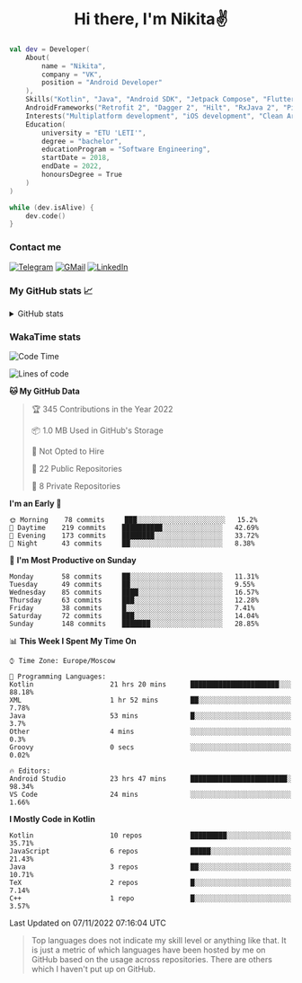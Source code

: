 <h1 align="center">
Hi there, I'm Nikita✌️
</h1>

```kotlin
val dev = Developer(
    About(
        name = "Nikita",
        company = "VK",
        position = "Android Developer"
    ),
    Skills("Kotlin", "Java", "Android SDK", "Jetpack Compose", "Flutter", "KMM"),
    AndroidFrameworks("Retrofit 2", "Dagger 2", "Hilt", "RxJava 2", "Picasso", "Kotlin Coroutines"),
    Interests("Multiplatform development", "iOS development", "Clean Architecture"),
    Education(
        university = "ETU 'LETI'",
        degree = "bachelor",
        educationProgram = "Software Engineering",
        startDate = 2018,
        endDate = 2022,
        honoursDegree = True
    )
)

while (dev.isAlive) {
    dev.code()
}
```

### Contact me

[![Telegram](https://img.shields.io/badge/Telegram-white?style=for-the-badge&logo=telegram&logoColor=29e9ea)](https://t.me/po4yka)
[![GMail](https://img.shields.io/badge/Gmail-white?style=for-the-badge&logo=gmail&logoColor=d14836)](mailto:pochaev.nik@gmail.com)
[![LinkedIn](https://img.shields.io/badge/linkedin%20-white.svg?&style=for-the-badge&logo=linkedin&logoColor=%230077B5)](https://www.linkedin.com/in/nikita-pochaev-415b5a1a1)

### My GitHub stats 📈

<details>
  <summary>GitHub stats</summary>
  <p align="center">
    <img src="https://github-readme-stats.vercel.app/api?username=po4yka&show_icons=true&theme=dark" />
  </p>
</details>

### WakaTime stats

<!--START_SECTION:waka-->
![Code Time](http://img.shields.io/badge/Code%20Time-3%2C344%20hrs%2055%20mins-blue)

![Lines of code](https://img.shields.io/badge/From%20Hello%20World%20I%27ve%20Written-1%20Million%20lines%20of%20code-blue)

**🐱 My GitHub Data** 

> 🏆 345 Contributions in the Year 2022
 > 
> 📦 1.0 MB Used in GitHub's Storage 
 > 
> 🚫 Not Opted to Hire
 > 
> 📜 22 Public Repositories 
 > 
> 🔑 8 Private Repositories  
 > 
**I'm an Early 🐤** 

```text
🌞 Morning    78 commits     ███░░░░░░░░░░░░░░░░░░░░░░   15.2% 
🌆 Daytime    219 commits    ██████████░░░░░░░░░░░░░░░   42.69% 
🌃 Evening    173 commits    ████████░░░░░░░░░░░░░░░░░   33.72% 
🌙 Night      43 commits     ██░░░░░░░░░░░░░░░░░░░░░░░   8.38%

```
📅 **I'm Most Productive on Sunday** 

```text
Monday       58 commits     ██░░░░░░░░░░░░░░░░░░░░░░░   11.31% 
Tuesday      49 commits     ██░░░░░░░░░░░░░░░░░░░░░░░   9.55% 
Wednesday    85 commits     ████░░░░░░░░░░░░░░░░░░░░░   16.57% 
Thursday     63 commits     ███░░░░░░░░░░░░░░░░░░░░░░   12.28% 
Friday       38 commits     █░░░░░░░░░░░░░░░░░░░░░░░░   7.41% 
Saturday     72 commits     ███░░░░░░░░░░░░░░░░░░░░░░   14.04% 
Sunday       148 commits    ███████░░░░░░░░░░░░░░░░░░   28.85%

```


📊 **This Week I Spent My Time On** 

```text
⌚︎ Time Zone: Europe/Moscow

💬 Programming Languages: 
Kotlin                   21 hrs 20 mins      ██████████████████████░░░   88.18% 
XML                      1 hr 52 mins        ██░░░░░░░░░░░░░░░░░░░░░░░   7.78% 
Java                     53 mins             █░░░░░░░░░░░░░░░░░░░░░░░░   3.7% 
Other                    4 mins              ░░░░░░░░░░░░░░░░░░░░░░░░░   0.3% 
Groovy                   0 secs              ░░░░░░░░░░░░░░░░░░░░░░░░░   0.02%

🔥 Editors: 
Android Studio           23 hrs 47 mins      ████████████████████████░   98.34% 
VS Code                  24 mins             ░░░░░░░░░░░░░░░░░░░░░░░░░   1.66%

```

**I Mostly Code in Kotlin** 

```text
Kotlin                   10 repos            █████████░░░░░░░░░░░░░░░░   35.71% 
JavaScript               6 repos             █████░░░░░░░░░░░░░░░░░░░░   21.43% 
Java                     3 repos             ██░░░░░░░░░░░░░░░░░░░░░░░   10.71% 
TeX                      2 repos             █░░░░░░░░░░░░░░░░░░░░░░░░   7.14% 
C++                      1 repo              █░░░░░░░░░░░░░░░░░░░░░░░░   3.57%

```



 Last Updated on 07/11/2022 07:16:04 UTC
<!--END_SECTION:waka-->

> Top languages does not indicate my skill level or anything like that. It is just a metric of which languages have been hosted by me on GitHub based on the usage across repositories. There are others which I haven't put up on GitHub.
